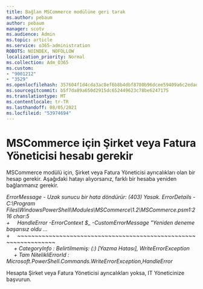 ```yaml
---
title: Bağlan MSCommerce modülüne geri tarak
ms.author: pebaum
author: pebaum
manager: scotv
ms.audience: Admin
ms.topic: article
ms.service: o365-administration
ROBOTS: NOINDEX, NOFOLLOW
localization_priority: Normal
ms.collection: Adm_O365
ms.custom:
- "9001212"
- "3529"
ms.openlocfilehash: 357604f1d4cda3ac8ef6b8b4dbf8780b96dcee59409a6c2edad4a84d6adda62a
ms.sourcegitcommit: b5f7da89a650d2915dc652449623c78be6247175
ms.translationtype: MT
ms.contentlocale: tr-TR
ms.lasthandoff: 08/05/2021
ms.locfileid: "53974694"
---
```

# <a name="mscommerce-requires-a-company-or-billing-administrator-account"></a>MSCommerce için Şirket veya Fatura Yöneticisi hesabı gerekir

MSCommerce modülü için, Şirket veya Fatura Yöneticisi ayrıcalıkları olan bir hesap gerekir. Aşağıdaki hatayı alıyorsanız, farklı bir hesaba yeniden bağlanmanız gerekir.

*ErrorMessage - Uzak sunucu bir hata döndürür: (403) Yasak. ErrorDetails - C:\Program Files\WindowsPowerShell\Modules\MSCommerce\1.2\MSCommerce.psm1:216 char:5*<br>
*+&nbsp;&nbsp;&nbsp;&nbsp;&nbsp;HandleError -ErrorContext $_ -CustomErrorMessage "Yeniden deneme başarısız oldu ...*<br>
\+&nbsp;&nbsp;&nbsp;&nbsp;&nbsp;~~~~~~~~~~~~~~~~~~~~~~~~~~~~~~~~~~~~~~~~~~~~~~~~~~~~~~~~~~~~~~~~~<br>
&nbsp;&nbsp;&nbsp;&nbsp;&nbsp;*+ CategoryInfo : Belirtilmemiş: (:) [Yazma Hatası], WriteErrorException*<br>
&nbsp;&nbsp;&nbsp;&nbsp;&nbsp;*+ Tam NitelikliErrorId : Microsoft.PowerShell.Commands.WriteErrorException,HandleError*

Hesapta Şirket veya Fatura Yöneticisi ayrıcalıkları yoksa, IT Yöneticinize başvurun.
